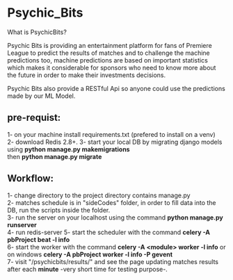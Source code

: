 # Psychic_Bits
What is PsychicBits?
 
Psychic Bits is providing an entertainment platform for fans of Premiere League to predict the results of matches and to challenge the machine predictions too, machine predictions are based on important statistics which makes it considerable for sponsors who need to know more about the future in order to make their investments decisions. 

Psychic Bits also provide a RESTful Api so anyone could use the predictions made by our ML Model.


pre-requist:
---
1- on your machine install requirements.txt (prefered to install on a venv)  
2- download Redis 2.8+.
3- start your local DB by migrating django models using **python manage.py makemigrations**  
   then **python manage.py migrate**  


Workflow:
---
  
1- change directory to the project directory contains manage.py  
2- matches schedule is in "sideCodes" folder, in order to fill data into the DB, run the scripts inside the folder.  
3- run the server on your localhost using the command **python manage.py runserver**  
4- run redis-server
5- start the scheduler with the command **celery -A pbProject beat -l info**  
6- start the worker with the command **celery -A \<module> worker -l info** or on windows **celery -A pbProject worker -l info -P gevent**  
7- visit "/psychicbits/results/" and see the page updating matches results after each **minute** -very short time for testing purpose-.
